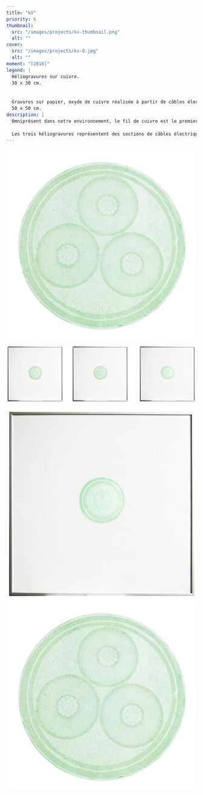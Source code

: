 ```yaml
---
title: "kV"
priority: 6
thumbnail:
  src: "/images/projects/kv-thumbnail.png"
  alt: ""
cover:
  src: "/images/projects/kv-0.jpg"
  alt: ""
moment: "[2016]"
legend: |
  Héliogravures sur cuivre.
  30 x 30 cm.


  Gravures sur papier, oxyde de cuivre réalisée à partir de câbles électrique. 
  50 x 50 cm.
description: |
  Omniprésent dans notre environnement, le fil de cuivre est le premier outil de transport d’énergie et de conductibilité électrique. Il est à l’image de l’objet technique dans son plus simple appareil. 

  Les trois héliogravures représentent des sections de câbles électriques vues en coupe et dans leur taille d’origine. Tirés des plaques, plusieurs tirages sont obtenus à partir d’un pigment d’oxyde de cuivre. Ce pigment, réalisé à partir de fil électrique oxydé, renvoie à la plasticité des câbles dans leur matérialité brute.
---
```


![](/images/projects/kv-1.jpg)

![](/images/projects/kv-2.jpg)

![](/images/projects/kv-3.jpg)
![](/images/projects/kv-1.jpg)
